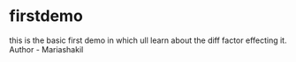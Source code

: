 # firstdemo
this is the basic first demo in which ull learn about the diff factor effecting it.
Author - Mariashakil
